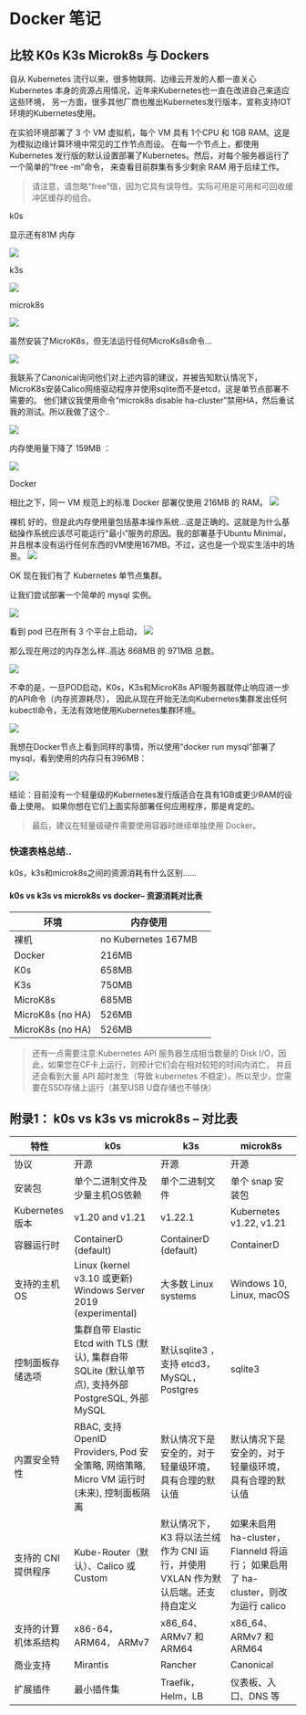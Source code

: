 # Docker 笔记

## 比较 K0s   K3s   Microk8s 与 Dockers

自从 Kubernetes 流行以来，很多物联网、边缘云开发的人都一直关心 Kubernetes 本身的资源占用情况，近年来Kubernetes也一直在改进自己来适应这些环境，
另一方面，很多其他厂商也推出Kubernetes发行版本，宣称支持IOT环境的Kubernetes使用。

在实验环境部署了 3 个 VM 虚拟机，每个 VM 具有 1个CPU 和 1GB RAM。这是为模拟边缘计算环境中常见的工作节点而设。
在每一个节点上，都使用Kubernetes 发行版的默认设置部署了Kubernetes。然后，对每个服务器运行了一个简单的“free -m”命令，
来查看目前群集有多少剩余 RAM 用于后续工作。

> 请注意，请忽略“free”值，因为它具有误导性。实际可用是可用和可回收缓冲区缓存的组合。

k0s

显示还有81M 内存

![](https://davidsche.github.io/blogs/images/2022/08/01-image-png-Aug-22-2022-12-44-59-31-PM.png)

k3s 

![](https://davidsche.github.io/blogs/images/2022/08/02-image-png-Aug-22-2022-12-47-44-28-PM.png)

microk8s

![](https://davidsche.github.io/blogs/images/2022/08/03-image-png-Aug-22-2022-02-02-19-09-PM.png)

虽然安装了MicroK8s，但无法运行任何MicroKs8s命令...

![](https://davidsche.github.io/blogs/images/2022/08/04-image-png-Aug-22-2022-02-08-00-78-PM.png)

我联系了Canonical询问他们对上述内容的建议，并被告知默认情况下，MicroK8s安装Calico网络驱动程序并使用sqlite而不是etcd，这是单节点部署不需要的。
他们建议我使用命令“microk8s disable ha-cluster”禁用HA，然后重试我的测试。所以我做了这个..

![](https://davidsche.github.io/blogs/images/2022/08/05-image-png-Aug-23-2022-01-21-59-15-PM.webp)

内存使用量下降了 159MB ：

![](https://davidsche.github.io/blogs/images/2022/08/06-image-png-Aug-23-2022-01-25-24-69-PM.webp)

Docker

相比之下，同一 VM 规范上的标准 Docker 部署仅使用 216MB 的 RAM。
![](https://davidsche.github.io/blogs/images/2022/08/07-image-png-Aug-22-2022-02-04-39-80-PM.png)

裸机
好的，但是此内存使用量包括基本操作系统...这是正确的。这就是为什么基础操作系统应该尽可能运行“最小”服务的原因。我的部署基于Ubuntu Minimal，
并且根本没有运行任何东西的VM使用167MB。不过，这也是一个现实生活中的场景。
![](https://davidsche.github.io/blogs/images/2022/08/08-image-png-Aug-22-2022-01-11-42-41-PM.png)

OK
现在我们有了 Kubernetes 单节点集群。

让我们尝试部署一个简单的 mysql 实例。

![](https://davidsche.github.io/blogs/images/2022/08/09-image-png-Aug-22-2022-01-37-36-12-PM.png)

看到 pod 已在所有 3 个平台上启动，
![](https://davidsche.github.io/blogs/images/2022/08/10-image-png-Aug-22-2022-01-40-15-07-PM.png)

那么现在用过的内存怎么样..高达 868MB 的 971MB 总数。

![](https://davidsche.github.io/blogs/images/2022/08/11-image-png-Aug-22-2022-01-41-31-81-PM.png)

不幸的是，一旦POD启动，K0s，K3s和MicroK8s API服务器就停止响应进一步的API命令（内存资源耗尽），
因此从现在开始无法向Kubernetes集群发出任何kubectl命令，无法有效地使用Kubernetes集群环境。

![](https://davidsche.github.io/blogs/images/2022/08/12-image-png-Aug-22-2022-01-48-31-38-PM.png)

我想在Docker节点上看到同样的事情，所以使用“docker run mysql”部署了mysql，看到使用的内存只有396MB：

![](https://davidsche.github.io/blogs/images/2022/08/13-image-png-Aug-22-2022-02-14-39-32-PM.png)

结论：目前没有一个轻量级的Kubernetes发行版适合在具有1GB或更少RAM的设备上使用。
如果你想在它们上面实际部署任何应用程序，那是肯定的。

> 最后，建议在轻量级硬件需要使用容器时继续单独使用 Docker。

### 快速表格总结..

k0s，k3s和microk8s之间的资源消耗有什么区别......
####    k0s vs k3s vs microk8s vs docker– 资源消耗对比表

| 环境               | 内存使用                |     |
|------------------|---------------------|-----|
| 裸机               | no Kubernetes	167MB |     |
| Docker           | 216MB               |     |
| K0s              | 658MB               |     |
| K3s              | 750MB               |     |
| MicroK8s         | 685MB               |     |
| MicroK8s (no HA) | 526MB               |     |
| MicroK8s (no HA) | 526MB               |     |


> 还有一点需要注意:Kubernetes API 服务器生成相当数量的 Disk I/O，因此，如果您在CF卡上运行，则预计它们会在相对较短的时间内消亡，
并且还会看到大量 API 超时发生（导致 kubernetes 不稳定）。所以至少，您需要在SSD存储上运行（甚至USB U盘存储也不够快）	
	

## 附录1： k0s vs k3s vs microk8s – 对比表

| 特性           | k0s                                                                            | k3s                                               | microk8s                                                     |
|--------------|--------------------------------------------------------------------------------|---------------------------------------------------|--------------------------------------------------------------|
| 协议           | 开源                                                                             | 开源                                                | 开源                                                           |
| 安装包          | 单个二进制文件及少量主机OS依赖                                                               | 单个二进制文件                                           | 单个 snap 安装包                                                  |
| Kubernetes版本 | v1.20 and v1.21	                                                               | v1.22.1	                                          | Kubernetes v1.22, v1.21                                      |
| 容器运行时        | ContainerD (default)                                                           | ContainerD (default)                              | ContainerD                                                   |
| 支持的主机 OS     | Linux (kernel v3.10 或更新) Windows Server 2019 (experimental)                    | 大多数 Linux systems                                 | Windows 10, Linux, macOS                                     |
| 控制面板存储选项     | 集群自带 Elastic Etcd with TLS (默认), 集群自带 SQLite (默认单节点), 支持外部 PostgreSQL, 外部 MySQL | 默认sqlite3 ，支持 etcd3，MySQL，Postgres                | sqlite3                                                      |
| 内置安全特性       | RBAC, 支持 OpenID Providers, Pod 安全策略, 网络策略, Micro VM 运行时 (未来), 控制面板隔离           | 默认情况下是安全的，对于轻量级环境，具有合理的默认值                        | 默认情况下是安全的，对于轻量级环境，具有合理的默认值                                   |
| 支持的 CNI 提供程序 | Kube-Router（默认）、Calico 或 Custom                                                | 默认情况下，K3 将以法兰绒作为 CNI 运行，并使用 VXLAN 作为默认后端。还支持自定义   | 如果未启用 ha-cluster，Flanneld 将运行； 如果启用了 ha-cluster，则改为运行 calico |
| 支持的计算机体系结构   | x86-64， ARM64， ARMv7                                                           | x86_64、ARMv7 和 ARM64                              | x86_64、ARMv7 和 ARM64                                         |
| 商业支持         | Mirantis                                                                       | Rancher	                                          | Canonical                                                    |
| 扩展插件         | 最小插件集                                                                   | Traefik， Helm，LB                                  | 仪表板、入口、DNS 等                                                 |
 